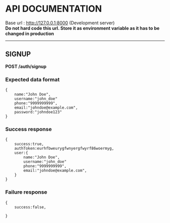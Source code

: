 # API DOCUMENTATION

Base url : http://127.0.0.1:8000 (Development server)  
**Do not hard code this url. Store it as environment variable as it has to be changed in production**

---

## SIGNUP

**POST /auth/signup**

### Expected data format

```
{
    name:"John Doe",
    username:"john_doe"
    phone:"9999999999",
    email:"johndoe@example.com",
    password:"johndoe123"
}
```

### Success response

```
{
    success:true,
    authToken:eurhfbweurygfwnyergfwyrf86woermyg,
    user:{
        name:"John Doe",
        username:"john_doe"
        phone:"9999999999",
        email:"johndoe@example.com",
    }
}
```

### Failure response

```
{
    success:false,

}
```
